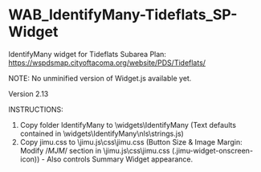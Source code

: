 # WAB_IdentifyMany-Tideflats_SP-Widget
IdentifyMany widget for Tideflats Subarea Plan: https://wspdsmap.cityoftacoma.org/website/PDS/Tideflats/

NOTE: No unminified version of Widget.js available yet.

Version 2.13

INSTRUCTIONS:
1. Copy folder IdentifyMany to \widgets\IdentifyMany (Text defaults contained in \widgets\IdentifyMany\nls\strings.js)
2. Copy jimu.css to \jimu.js\css\jimu.css (Button Size & Image Margin: Modify /*MJM*/ section in \jimu.js\css\jimu.css (.jimu-widget-onscreen-icon)) - Also controls Summary Widget appearance.


